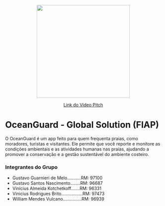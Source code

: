 <p align="center">
    <image src="https://github.com/vinnybrito/OceanGuard/assets/111714040/743b0356-8cb7-4021-8d5a-64470b7e752d" width="300" height="300"></image>
</p>
<p align="center">
    <a href="#">Link do Vídeo Pitch</a>
</p>

# OceanGuard - Global Solution (FIAP)
<p>
  O OceanGuard é um app feito para quem frequenta praias, como moradores, turistas e visitantes. 
  Ele permite que você reporte e monitore as condições ambientais e as atividades humanas nas 
  praias, ajudando a promover a conservação e a gestão sustentável do ambiente costeiro.  
</p>

### Integrantes do Grupo
- Gustavo Guarnieri de Melo...........RM: 97100
- Gustavo Santos Nascimento........RM: 96687
- Vinícius Almeida Kotchetkoff.......RM: 96331
- Vinicius Rodrigues Brito.................RM: 97473
- William Mendes Vulcano...............RM: 96939
